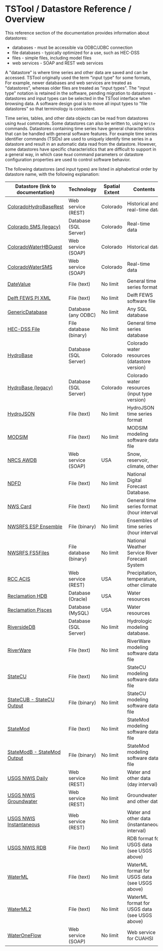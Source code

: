 # TSTool / Datastore Reference / Overview #

This reference section of the documentation provides information about datastores:

* databases - must be accessible via ODBC/JDBC connection
* file databases - typically optimized for a use, such as HEC-DSS
* files - simple files, including model files
* web services - SOAP and REST web services

A "datastore" is where time series and other data are saved and can be accessed.
TSTool originally used the term "input type" for some formats,
For example, newer databases and web services are treated as "datastores",
whereas older files are treated as "input types".
The "input type" notation is retained in the software,
pending migration to datastores - datastores and input types
can be selected in the TSTool interface when browsing data.
A software design goal is to move all input types to "file datastores" so that terminology is consistent.

Time series, tables, and other data objects can be read from datastores using `Read` commands.
Some datastores can also be written to, using `Write` commands.
Datastores containing time series have general characteristics that can be handled with general software features.
For example time series identifier commands (TSIDs) are used to uniquely identify time series in
a datastore and result in an automatic data read from the datastore.
However, some datastores have specific characteristics that are difficult to support in a general way,
in which case `Read` command parameters or datastore configuration properties are used to control software behavior.

The following datastores (and input types) are listed in alphabetical order by datastore name, with the following explanation:

| **Datastore (link to documentation)**                             | **Technology**         | **Spatial Extent** | **Contents**                                   | **Documentation Status** |
|--|--|--|--|--|
| [ColoradoHydroBaseRest](ColoradoHydroBaseRest/ColoradoHydroBaseRest) | Web service (REST)  | Colorado           | Historical and real-time data                  | New - in process |
| [Colorado SMS (legacy)](ColoradoSMSDatabase/ColoradoSMSDatabase)  | Database (SQL Server)  | Colorado           | Real-time data                                 | **not yet migrated**     |
| [ColoradoWaterHBGuest](ColoradoWaterHBGuest/ColoradoWaterHBGuest) | Web service (SOAP)     | Colorado           | Historical data                                | Migrated |
| [ColoradoWaterSMS](ColoradoWaterSMS/ColoradoWaterSMS)             | Web service (SOAP)     | Colorado           | Real-time data                                 | Migrated |
| [DateValue](DateValue/DateValue)                                  | File (text)            | No limit           | General time series format                     | Migrated |
| [Delft FEWS PI XML](Delft-FEWS-PI-XML/Delft-FEWS-PI-XML)          | File (text)            | No limit           | Delft FEWS software file                       | Migrated |
| [GenericDatabase](GenericDatabase/GenericDatabase)                | Database (any ODBC)    | No limit           | Any SQL database                               | Migrated |
| [HEC-DSS File](HEC-DSS/HEC-DSS)                                   | File database (binary) | No limit           | General time series database                   | Migrated |
| [HydroBase](CO-HydroBase/CO-HydroBase)                            | Database (SQL Server)  | Colorado           | Colorado water resources (datastore version)   | Migrated |
| [HydroBase (legacy)](HydroBase/HydroBase-legacy)                  | Database (SQL Server)  | Colorado           | Colorado water resources (input type version)  | **not yet migrated**     |
| [HydroJSON](HydroJSON/HydroJSON)                                  | File (text)            | No limit           | HydroJSON time series format                   | Migrated |
| [MODSIM](MODSIM/MODSIM)                                           | File (text)            | No limit           | MODSIM modeling software data file             | Migrated |
| [NRCS AWDB](NRCS-AWDB/NRCS-AWDB)                                  | Web service (SOAP)     | USA                | Snow, reservoir, climate, other                | Migrated |
| [NDFD](NDFD/NDFD)                                                 | File (text)            | No limit           | National Digital Forecast Database.            | **not yet migrated (placeholder)**|
| [NWS Card](NwsCard/NwsCard)                                       | File (text)            | No limit           | General time series format (hour interval)     | **not yet migrated**     |
| [NWSRFS ESP Ensemble](NwsrfsEspEnsemble/NwsrfsEspEnsemble)        | File (binary)          | No limit           | Ensembles of time series (hour interval)       | **not yet migrated**     |
| [NWSRFS FS5Files](NwsrfsFs5files/NwsrfsFs5files)                  | File database (binary) | No limit           | National Weather Service River Forecast System | **not yet migrated**     |
| [RCC ACIS](RCC-ACIS/RCC-ACIS)                                     | Web service (REST)     | USA                | Precipitation, temperature, other climate      | Migrated |
| [Reclamation HDB](ReclamationHdb/ReclamationHdb)                  | Database (Oracle)      | USA                | Water resources                                | Migrated |
| [Reclamation Pisces](ReclamationPisces/ReclamationPisces)         | Database (MySQL)       | USA                | Water resources                                | Migrated |
| [RiversideDB](RiversideDB/RiversideDB)                            | Database (SQL Server)  | No limit           | Hydrologic modeling database.                  | **not yet migrated (placeholder)**     |
| [RiverWare](RiverWare/RiverWare)                                  | File (text)            | No limit           | RiverWare modeling software data file          | Migrated |
| [StateCU](StateCU/StateCU)                                        | File (text)            | No limit           | StateCU modeling software data file            | Migrated |
| [StateCUB - StateCU Output](StateCUB/StateCUB)                    | File (binary)          | No limit           | StateCU modeling software data file            | Migrated |
| [StateMod](StateMod/StateMod)                                     | File (text)            | No limit           | StateMod modeling software data file           | Migrated |
| [StateModB - StateMod Output](StateModB/StateModB)                | File (binary)          | No limit           | StateMod modeling software data file           | Migrated |
| [USGS NWIS Daily](USGS-NWIS-Daily/USGS-NWIS-Daily)                | Web service (REST)     | No limit           | Water and other data (day interval)            | Migrated |
| [USGS NWIS Groundwater](USGS-NWIS-Groundwater/USGS-NWIS-Groundwater)| Web service (REST)   | No limit           | Groundwater and other data                     | Migrated |
| [USGS NWIS Instantaneous](USGS-NWIS-Instantaneous/USGS-NWIS-Instantaneous)| Web service (REST)| No limit        | Water and other data (instantaneous interval)  | Migrated |
| [USGS NWIS RDB](USGS-NWIS-RDB/USGS-NWIS-RDB)                      | File (text)            | No limit           | RDB format for USGS data (see USGS above)      | Migrated |
| [WaterML](WaterML/WaterML)                                        | File (text)            | No limit           | WaterML format for USGS data (see USGS above)  | **not yet migrated (placeholder)**     |
| [WaterML2](WaterML/WaterML2)                                      | File (text)            | No limit           | WaterML format for USGS data (see USGS above)  | **not yet migrated (placeholder)**     |
| [WaterOneFlow](WaterOneFlow/WaterOneFlow)                         | Web service (SOAP)     | No limit           | Web service for CUAHSI                         | **not yet migrated**     |
